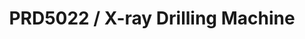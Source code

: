 ---
layout: product-detail
title: PRD5022 / X-ray Drilling Machine
description: PCB 기판의 가이드 홀을 X-ray를 통해 투시, 식별, 타공하는 장비입니다. 두개의 카메라와 축으로 자동운전 기능을 탑재한 모델입니다.
tags: [드릴링 머신]
keywords:
  - PRD5022
  - X-ray 드릴링 머신
  - 엑스레이 드릴링 머신
  - PCB 드릴링
  - 회로기판 드릴링
  - 가이드홀 드릴링
order: 7
category: X-ray
images:
  - src: /assets/images/products/PRD5022-1.jpg
    alt: PRD5022 정면 이미지
overview: |
  본 장비는 PCB 회로기판 제작 시 가이드홀 드릴링을 위한 최적의 솔루션입니다.
  
  향상된 카메라 해상도와 고도화된 영상처리 알고리즘을 적용하여 X-ray 발생기의 수명을 연장하였으며,
  직관적인 UI와 효율적인 파일 관리 기능으로 누구나 손쉽게 사용할 수 있습니다.
  
  또한, 두 축의 독립적인 동작을 통해 작업 시간을 단축하고 정밀도를 높여
  불량률을 최소화하면서도 더욱 빠른 작업 속도를 실현합니다.
features:
  - 고해상도 X-ray 이미징
  - 두개의 축의 동시작업 및 자동화로 빠른작업
  - 영상개선 기술을 통한 소모품 수명개선
  - 사용자 친화적 인터페이스
specifications:
  - name: 정밀도
    value: 10㎛
  - name: 전원
    value: 3P, 220V, 60Hz
  - name: 제품두께
    value: 0.1 t – 6.0 t
  - name: X-Ray세기
    value: 50kV, 900μA
  - name: 크기
    value: 1600(W) × 2100(D) × 1580(H)
  - name: 무게
    value: 1.6t(1600kg)
---